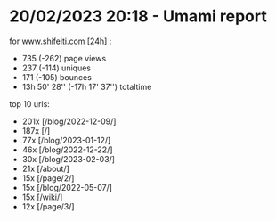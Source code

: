 # 20/02/2023 20:18 - Umami report
for www.shifeiti.com [24h] :

 - 735 (-262) page views
 - 237 (-114) uniques
 - 171 (-105) bounces
 - 13h 50' 28'' (-17h 17' 37'') totaltime


top 10 urls:
 - 201x [/blog/2022-12-09/]
 - 187x [/]
 - 77x [/blog/2023-01-12/]
 - 46x [/blog/2022-12-22/]
 - 30x [/blog/2023-02-03/]
 - 21x [/about/]
 - 15x [/page/2/]
 - 15x [/blog/2022-05-07/]
 - 15x [/wiki/]
 - 12x [/page/3/]


